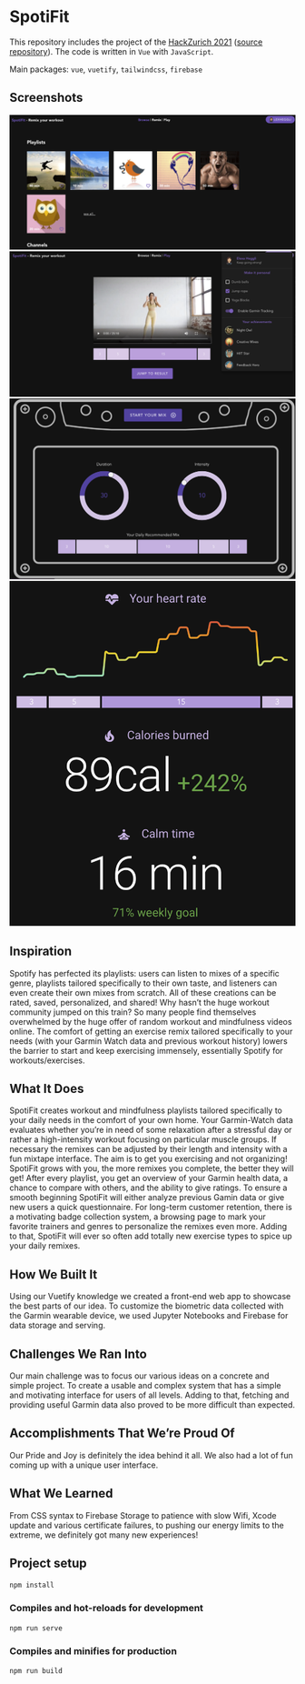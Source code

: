 # SpotiFit
This repository includes the project of the [HackZurich 2021](https://devpost.com/software/remix-essentially-spotify-for-workouts-excersises) ([source repository](https://github.com/JollyBrackets/remix/tree/fc16e135aba8cf03b77db1418a77848bbab01c0b)). The code is written in `Vue` with `JavaScript`.

Main packages: `vue`, `vuetify`, `tailwindcss`, `firebase`

## Screenshots
![browsing-page](./src/assets/browsing-page.png)
![profile-settings](./src/assets/profile-settings.png)
![/mixtape-ui](./src/assets/mixtape-ui.png)
![biometrics](./src/assets/biometrics.png)

## Inspiration
Spotify has perfected its playlists: users can listen to mixes of a specific genre, playlists tailored specifically to their own taste, and listeners can even create their own mixes from scratch. All of these creations can be rated, saved, personalized, and shared! Why hasn’t the huge workout community jumped on this train? So many people find themselves overwhelmed by the huge offer of random workout and mindfulness videos online. The comfort of getting an exercise remix tailored specifically to your needs (with your Garmin Watch data and previous workout history) lowers the barrier to start and keep exercising immensely, essentially Spotify for workouts/exercises.

## What It Does
SpotiFit creates workout and mindfulness playlists tailored specifically to your daily needs in the comfort of your own home. Your Garmin-Watch data evaluates whether you’re in need of some relaxation after a stressful day or rather a high-intensity workout focusing on particular muscle groups. If necessary the remixes can be adjusted by their length and intensity with a fun mixtape interface. The aim is to get you exercising and not organizing! SpotiFit grows with you, the more remixes you complete, the better they will get! After every playlist, you get an overview of your Garmin health data, a chance to compare with others, and the ability to give ratings. To ensure a smooth beginning SpotiFit will either analyze previous Gamin data or give new users a quick questionnaire. For long-term customer retention, there is a motivating badge collection system, a browsing page to mark your favorite trainers and genres to personalize the remixes even more. Adding to that, SpotiFit will ever so often add totally new exercise types to spice up your daily remixes.

## How We Built It
Using our Vuetify knowledge we created a front-end web app to showcase the best parts of our idea. To customize the biometric data collected with the Garmin wearable device, we used Jupyter Notebooks and Firebase for data storage and serving.

## Challenges We Ran Into
Our main challenge was to focus our various ideas on a concrete and simple project. To create a usable and complex system that has a simple and motivating interface for users of all levels. Adding to that, fetching and providing useful Garmin data also proved to be more difficult than expected.

## Accomplishments That We’re Proud Of
Our Pride and Joy is definitely the idea behind it all. We also had a lot of fun coming up with a unique user interface.

## What We Learned
From CSS syntax to Firebase Storage to patience with slow Wifi, Xcode update and various certificate failures, to pushing our energy limits to the extreme, we definitely got many new experiences!

## Project setup
```
npm install
```

### Compiles and hot-reloads for development
```
npm run serve
```

### Compiles and minifies for production
```
npm run build
```
